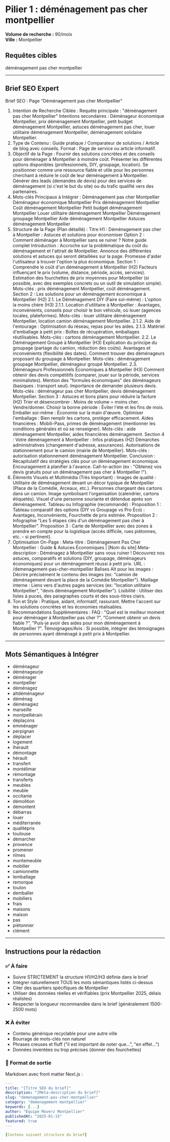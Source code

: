 # Pilier 1 : déménagement pas cher montpellier

**Volume de recherche :** 90/mois  
**Ville :** Montpellier

## Requêtes cibles

déménagement pas cher montpellier

---

## Brief SEO Expert

Brief SEO : Page "Déménagement pas cher Montpellier"
1. Intention de Recherche Ciblée :
Requête principale : "déménagement pas cher Montpellier"
Intentions secondaires : Déménageur économique Montpellier, prix déménagement Montpellier, petit budget déménagement Montpellier, astuces déménagement pas cher, louer utilitaire déménagement Montpellier, déménagement solidaire Montpellier.
2. Type de Contenu :
Guide pratique / Comparateur de solutions / Article de blog avec conseils.
Format : Page de service ou article informatif.
3. Objectif de la Page :
Fournir des solutions concrètes et des conseils pour déménager à Montpellier à moindre coût.
Présenter les différentes options disponibles (professionnels, DIY, groupage, location).
Se positionner comme une ressource fiable et utile pour les personnes cherchant à réduire le coût de leur déménagement à Montpellier.
Générer des leads (demandes de devis) pour des services de déménagement (si c'est le but du site) ou du trafic qualifié vers des partenaires.
4. Mots-clés Principaux à Intégrer :
Déménagement pas cher Montpellier
Déménageur économique Montpellier
Prix déménagement Montpellier
Coût déménagement Montpellier
Petit budget déménagement Montpellier
Louer utilitaire déménagement Montpellier
Déménagement groupage Montpellier
Aide déménagement Montpellier
Astuces déménagement Montpellier
5. Structure de la Page (Plan détaillé) :
Titre H1 : Déménagement pas cher à Montpellier : Astuces et solutions pour économiser
Option 2 : Comment déménager à Montpellier sans se ruiner ? Notre guide complet
Introduction :
Accroche sur la problématique du coût du déménagement et l'attrait de Montpellier.
Annonce des différentes solutions et astuces qui seront détaillées sur la page.
Promesse d'aider l'utilisateur à trouver l'option la plus économique.
Section 1 : Comprendre le coût d'un déménagement à Montpellier (H2)
Facteurs influençant le prix (volume, distance, période, accès, services).
Estimation des fourchettes de prix moyennes pour Montpellier (si possible, avec des exemples concrets ou un outil de simulation simple).
Mots-clés : prix déménagement Montpellier, coût déménagement.
Section 2 : Les solutions pour un déménagement économique à Montpellier (H2)
2.1. Le Déménagement DIY (Faire soi-même) : L'option la moins chère (H3)
2.1.1. Location d'utilitaire à Montpellier : Avantages, inconvénients, conseils pour choisir le bon véhicule, où louer (agences locales, plateformes).
Mots-clés : louer utilitaire déménagement Montpellier, location camion déménagement Montpellier.
2.1.2. Aide de l'entourage : Optimisation du réseau, repas pour les aides.
2.1.3. Matériel d'emballage à petit prix : Boîtes de récupération, emballages réutilisables.
Mots-clés : cartons déménagement Montpellier.
2.2. Le Déménagement Groupé à Montpellier (H3)
Explication du principe du groupage (partage du camion, réduction des coûts).
Avantages et inconvénients (flexibilité des dates).
Comment trouver des déménageurs proposant du groupage à Montpellier.
Mots-clés : déménagement groupage Montpellier, déménageur groupé Montpellier.
2.3. Déménageurs Professionnels Économiques à Montpellier (H3)
Comment obtenir des devis compétitifs (comparer, jouer sur la période, services minimalistes).
Mention des "formules économiques" des déménageurs (basiques : transport seul).
Importance de demander plusieurs devis.
Mots-clés : déménageur pas cher Montpellier, devis déménagement Montpellier.
Section 3 : Astuces et bons plans pour réduire la facture (H2)
Trier et désencombrer : Moins de volume = moins cher. Vendre/donner.
Choisir la bonne période : Éviter l'été et les fins de mois.
Emballer soi-même : Économie sur la main d'œuvre.
Optimiser l'emballage : Bien remplir les cartons, protéger efficacement.
Aides financières : Mobili-Pass, primes de déménagement (mentionner les conditions générales et où se renseigner).
Mots-clés : aide déménagement Montpellier, aides financières déménagement.
Section 4 : Votre déménagement à Montpellier : Infos pratiques (H2)
Démarches administratives (changement d'adresse, assurances).
Autorisations de stationnement pour le camion (mairie de Montpellier).
Mots-clés : autorisation stationnement déménagement Montpellier.
Conclusion :
Récapitulatif des stratégies clés pour un déménagement économique.
Encouragement à planifier à l'avance.
Call-to-action (ex : "Obtenez vos devis gratuits pour un déménagement pas cher à Montpellier !").
6. Éléments Visuels et Multimédia (Très Important) :
Images de qualité :
Utilitaire de déménagement devant un décor typique de Montpellier (Place de la Comédie, Arceaux, etc.).
Personnes chargeant des cartons dans un camion.
Image symbolisant l'organisation (calendrier, cartons étiquetés).
Visuel d'une personne souriante et détendue après son déménagement.
Tableau ou Infographie (recommandé) :
Proposition 1 : Tableau comparatif des options (DIY vs Groupage vs Pro Éco) : Avantages, Inconvénients, Fourchette de prix estimée.
Proposition 2 : Infographie "Les 5 étapes clés d'un déménagement pas cher à Montpellier".
Proposition 3 : Carte de Montpellier avec des zones à prendre en compte pour la logistique (accès difficile, rues piétonnes, etc. - si pertinent).
7. Optimisation On-Page :
Meta-titre : Déménagement Pas Cher Montpellier : Guide & Astuces Économiques | [Nom du site]
Meta-description : Déménagez à Montpellier sans vous ruiner ! Découvrez nos astuces, comparatifs et solutions (DIY, groupage, déménageurs économiques) pour un déménagement réussi à petit prix.
URL : /demenagement-pas-cher-montpellier
Balises Alt pour les images : Décrire précisément le contenu des images (ex: "camion de déménagement devant la place de la Comédie Montpellier").
Maillage interne : Liens vers d'autres pages services (ex: "location utilitaire Montpellier", "devis déménagement Montpellier").
Lisibilité : Utiliser des listes à puces, des paragraphes courts et des sous-titres clairs.
8. Ton et Style :
Pratique, aidant, informatif, rassurant.
Mettre l'accent sur les solutions concrètes et les économies réalisables.
9. Recommandations Supplémentaires :
FAQ : "Quel est le meilleur moment pour déménager à Montpellier pas cher ?", "Comment obtenir un devis fiable ?", "Puis-je avoir des aides pour mon déménagement à Montpellier ?".
Témoignages/Avis : Si possible, intégrer des témoignages de personnes ayant déménagé à petit prix à Montpellier.

---

## Mots Sémantiques à Intégrer

- déménageur
- déménageurje
- déménager
- montpellier
- déménagez
- altdéménageur
- déménag
- déménagiez
- marseille
- montpelliérain
- déplaçons
- emménager
- perpignan
- déplacer
- logement
- lhérault
- démontage
- hérault
- transfert
- montélimar
- rémontage
- transferts
- meubles
- meuble
- occitanie
- démolition
- démontent
- débarras
- louer
- méditerranée
- qualitéprix
- toulouse
- démarcher
- provence
- promener
- nîmes
- montemeuble
- mobilier
- camionnette
- lemballage
- remorque
- toulon
- demballer
- mobiliers
- frais
- maisons
- maison
- pas
- piétonnier
- clément

---

## Instructions pour la rédaction

### ✅ À faire
- Suivre STRICTEMENT la structure H1/H2/H3 définie dans le brief
- Intégrer naturellement TOUS les mots sémantiques listés ci-dessus
- Citer des quartiers spécifiques de Montpellier
- Utiliser des données réelles et vérifiables (prix Montpellier 2025, délais réalistes)
- Respecter la longueur recommandée dans le brief (généralement 1500-2500 mots)

### ❌ À éviter
- Contenu générique recyclable pour une autre ville
- Bourrage de mots-clés non naturel
- Phrases creuses et fluff ("il est important de noter que...", "en effet...")
- Données inventées ou trop précises (donner des fourchettes)

### 🎯 Format de sortie
Markdown avec front matter Next.js :

```yaml
---
title: "[Titre SEO du brief]"
description: "[Meta-description du brief]"
slug: "demenagement-pas-cher-montpellier"
category: "demenagement-montpellier"
keywords: [...]
author: "Équipe Moverz Montpellier"
publishedAt: "2025-01-15"
featured: true
---

[Contenu suivant structure du brief]
```
